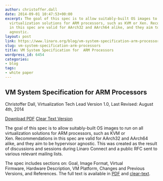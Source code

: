 ```yaml
---
author: christoffer.dall
date: 2014-09-01 10:47:53+00:00
excerpt: The goal of this spec is to allow suitably-built OS images to run on all
  virtualization solutions for ARM processors, such as KVM or Xen. Recommendations
  in this spec are valid for AArch32 and AArch64 alike, and they aim to be hypervisor
  agnostic.
layout: post
link: https://www.linaro.org/blog/vm-system-specification-arm-processors/
slug: vm-system-specification-arm-processors
title: VM System Specification for  ARM Processors
wordpress_id: 6454
categories:
- blog
tags:
- white paper
---
```

## **VM System Specification for ARM Processors**

Christoffer Dall, Virtualization Tech Lead
Version 1.0, Last Revised: August 4th, 2014

[Download PDF](/assets/downloads/VMSystemSpecificationForARM-v1.0.pdf)
[Clear Text Version](/assets/downloads/arm-vm-spec-v1.0.txt)

The goal of this spec is to allow suitably-built OS images to run on all virtualization solutions for ARM processors, such as KVM or Xen. Recommendations in this spec are valid for AArch32 and AArch64 alike, and they aim to be hypervisor agnostic. This was created as the result of discussions and sessions during Linaro Connect and a public RFC sent to various relevant mailing lists.

The spec includes sections on: Goal, Image Format, Virtual Firmware, Hardware Description, VM Platform, Changes and Previous Versions, and References. The full text is available in [PDF](http://www.linaro.org/app/resources/WhitePaper/VMSystemSpecificationForARM-v1.0.pdf) and [clear-text](http://people.linaro.org/~christoffer.dall/arm-vm-spec-v1.0.txt).



